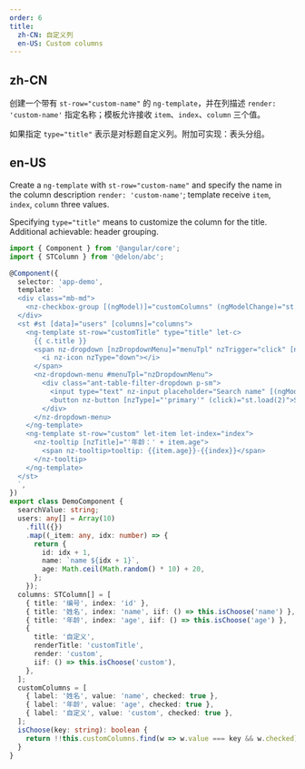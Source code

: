 ```yaml
---
order: 6
title:
  zh-CN: 自定义列
  en-US: Custom columns
---
```


## zh-CN

创建一个带有 `st-row="custom-name"` 的 `ng-template`，并在列描述 `render: 'custom-name'` 指定名称；模板允许接收 `item`、`index`、`column` 三个值。

如果指定 `type="title"` 表示是对标题自定义列。附加可实现：表头分组。

## en-US

Create a `ng-template` with `st-row="custom-name"` and specify the name in the column description `render: 'custom-name'`; template receive `item`, `index`, `column` three values.

Specifying `type="title"` means to customize the column for the title. Additional achievable: header grouping.

```ts
import { Component } from '@angular/core';
import { STColumn } from '@delon/abc';

@Component({
  selector: 'app-demo',
  template: `
  <div class="mb-md">
    <nz-checkbox-group [(ngModel)]="customColumns" (ngModelChange)="st.resetColumns({ emitReload: false })"></nz-checkbox-group>
  </div>
  <st #st [data]="users" [columns]="columns">
    <ng-template st-row="customTitle" type="title" let-c>
      {{ c.title }}
      <span nz-dropdown [nzDropdownMenu]="menuTpl" nzTrigger="click" [nzClickHide]="false" nzPlacement="bottomRight">
        <i nz-icon nzType="down"></i>
      </span>
      <nz-dropdown-menu #menuTpl="nzDropdownMenu">
        <div class="ant-table-filter-dropdown p-sm">
          <input type="text" nz-input placeholder="Search name" [(ngModel)]="searchValue" class="width-sm mr-sm">
          <button nz-button [nzType]="'primary'" (click)="st.load(2)">Search</button>
        </div>
      </nz-dropdown-menu>
    </ng-template>
    <ng-template st-row="custom" let-item let-index="index">
      <nz-tooltip [nzTitle]="'年龄：' + item.age">
        <span nz-tooltip>tooltip: {{item.age}}-{{index}}</span>
      </nz-tooltip>
    </ng-template>
  </st>
  `,
})
export class DemoComponent {
  searchValue: string;
  users: any[] = Array(10)
    .fill({})
    .map((_item: any, idx: number) => {
      return {
        id: idx + 1,
        name: `name ${idx + 1}`,
        age: Math.ceil(Math.random() * 10) + 20,
      };
    });
  columns: STColumn[] = [
    { title: '编号', index: 'id' },
    { title: '姓名', index: 'name', iif: () => this.isChoose('name') },
    { title: '年龄', index: 'age', iif: () => this.isChoose('age') },
    {
      title: '自定义',
      renderTitle: 'customTitle',
      render: 'custom',
      iif: () => this.isChoose('custom'),
    },
  ];
  customColumns = [
    { label: '姓名', value: 'name', checked: true },
    { label: '年龄', value: 'age', checked: true },
    { label: '自定义', value: 'custom', checked: true },
  ];
  isChoose(key: string): boolean {
    return !!this.customColumns.find(w => w.value === key && w.checked);
  }
}
```
